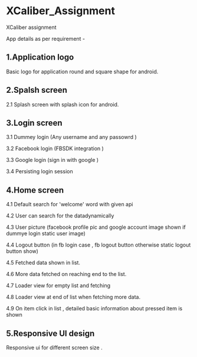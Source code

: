 
# XCaliber_Assignment
XCaliber assignment

App details as per requirement - 
 

1.Application logo
--
Basic logo for application round and square shape for android.

2.Spalsh screen
--
2.1 Splash screen with splash icon for android.


3.Login screen
--

3.1 Dummey login (Any username and any passowrd )

3.2 Facebook login (FBSDK integration )

3.3 Google login (sign in with google )

3.4 Persisting login session 


4.Home screen 
--

4.1 Default search for  'welcome' word with given api

4.2 User can search for the datadynamically

4.3 User picture (facebook profile pic and google account image shown if dummye login static user image)

4.4 Logout button (in fb login case , fb logout button otherwise static logout button show)

4.5 Fetched data shown in list.

4.6 More data fetched on reaching end to the list.

4.7 Loader view for empty list and fetching

4.8 Loader view at end of list when fetching more data.

4.9 On item click in list , detailed basic information about pressed item is shown 

5.Responsive UI design
--------------

Responsive  ui for different screen size .

